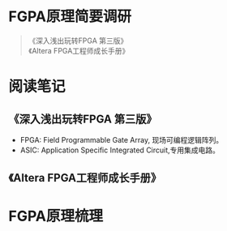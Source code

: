 # FGPA原理简要调研
>《深入浅出玩转FPGA 第三版》  
> 《Altera FPGA工程师成长手册》  

# 阅读笔记

## 《深入浅出玩转FPGA 第三版》
- FPGA: Field Programmable Gate Array, 现场可编程逻辑阵列。
- ASIC: Application Specific Integrated Circuit,专用集成电路。

## 《Altera FPGA工程师成长手册》

# FGPA原理梳理